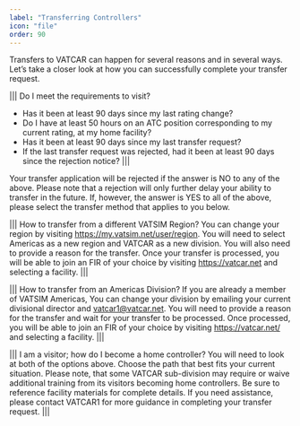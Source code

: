 ```yaml
---
label: "Transferring Controllers"
icon: "file"
order: 90
---
```


Transfers to VATCAR can happen for several reasons and in several ways. Let’s take a closer look at how you can successfully complete your transfer request.

||| Do I meet the requirements to visit?
- Has it been at least 90 days since my last rating change?
- Do I have at least 50 hours on an ATC position corresponding to my current rating, at my home facility?
- Has it been at least 90 days since my last transfer request?
- If the last transfer request was rejected, had it been at least 90 days since the rejection notice?
|||

Your transfer application will be rejected if the answer is NO to any of the above. Please note that a rejection will only further delay your ability to transfer in the future. If, however, the answer is YES to all of the above, please select the transfer method that applies to you below.

||| How to transfer from a different VATSIM Region?
You can change your region by visiting https://my.vatsim.net/user/region. You will need to select Americas as a new region and VATCAR as a new division. You will also need to provide a reason for the transfer. Once your transfer is processed, you will be able to join an FIR of your choice by visiting https://vatcar.net and selecting a facility.
|||

||| How to transfer from an Americas Division?
If you are already a member of VATSIM Americas, You can change your division by emailing your current divisional director and vatcar1@vatcar.net. You will need to provide a reason for the transfer and wait for your transfer to be processed. Once processed, you will be able to join an FIR of your choice by visiting https://vatcar.net/ and selecting a facility.
|||

||| I am a visitor; how do I become a home controller?
You will need to look at both of the options above. Choose the path that best fits your current situation. Please note, that some VATCAR sub-division may require or waive additional training from its visitors becoming home controllers. Be sure to reference facility materials for complete details. If you need assistance, please contact VATCAR1 for more guidance in completing your transfer request.
|||